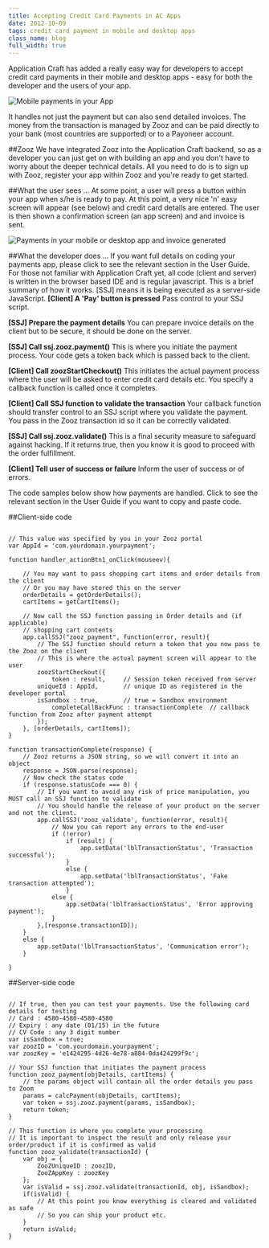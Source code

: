 ```yaml
---
title: Accepting Credit Card Payments in AC Apps
date: 2012-10-09
tags: credit card payment in mobile and desktop apps 
class_name: blog
full_width: true
---
```


Application Craft has added a really easy way for developers to accept credit card payments in their mobile and desktop apps - easy for both the developer and the users of your app.

![Mobile payments in your App](/img/blog/zooz-blog.png "Three simple steps for mobile and desktop payments in your App")

It handles not just the payment but can also send detailed invoices. The money from the transaction is managed by Zooz and can be paid directly to your bank (most countries are supported) or to a Payoneer account.

##Zooz
We have integrated Zooz into the Application Craft backend, so as a developer you can just get on with building an app and you don't have to worry about the deeper technical details. All you need to do is to sign up with Zooz, register your app within Zooz and you're ready to get started.

##What the user sees ...
At some point, a user will press a button within your app when s/he is ready to pay. At this point, a very nice 'n' easy screen will appear (see below) and credit card details are entered.  The user is then shown a confirmation screen (an app screen) and and invoice is sent.

![](/img/blog/zooz-blog-2.png "Payments in your mobile or desktop app and invoice generated")
	

##What the developer does ...
If you want full details on coding your payments app, please click to see the relevant section in the User Guide. For those not familiar with Application Craft yet, all code (client and server) is written in the browser based IDE and is regular javascript.
This is a brief summary of how it works. [SSJ] means it is being executed as a server-side JavaScript.
**[Client] A 'Pay' button is pressed**
Pass control to your SSJ script.
 
**[SSJ] Prepare the payment details**
You can prepare invoice details on the client but to be secure, it should be done on the server.
 
**[SSJ] Call ssj.zooz.payment()**
This is where you initiate the payment process. Your code gets a token back which is passed back to the client.
 
**[Client] Call zoozStartCheckout()**
This initiates the actual payment process where the user will be asked to enter credit card details etc. You specify a callback function is called once it completes.
 
**[Client] Call SSJ function to validate the transaction**
Your callback function should transfer control to an SSJ script where you validate the payment. You pass in the Zooz transaction id so it can be correctly validated.
 
**[SSJ] Call ssj.zooz.validate()**
This is a final security measure to safeguard against hacking. If it returns true, then you know it is good to proceed with the order fulfillment. 
 
**[Client] Tell user of success or failure**
Inform the user of success or of errors.

The code samples below show how payments are handled. Click to see the relevant section in the User Guide if you want to copy and paste code.
 
##Client-side code

<pre><code>
// This value was specified by you in your Zooz portal
var AppId = 'com.yourdomain.yourpayment';

function handler_actionBtn1_onClick(mouseev){

    // You may want to pass shopping cart items and order details from the client
    // Or you may have stored this on the server
    orderDetails = getOrderDetails();    
    cartItems = getCartItems();

    // Now call the SSJ function passing in Order details and (if applicable) 
    // shopping cart contents
    app.callSSJ("zooz_payment", function(error, result){
        // The SSJ function should return a token that you now pass to the Zooz on the client
        // This is where the actual payment screen will appear to the user
        zoozStartCheckout({
            token : result,		// Session token received from server
	    uniqueId : AppId,		// unique ID as registered in the developer portal
	    isSandbox : true,		// true = Sandbox environment						
            completeCallBackFunc : transactionComplete  // callback function from Zooz after payment attempt
        });
    }, [orderDetails, cartItems]);       
}

function transactionComplete(response) {
    // Zooz returns a JSON string, so we will convert it into an object
    response = JSON.parse(response);
    // Now check the status code
    if (response.statusCode === 0) {
        // If you want to avoid any risk of price manipulation, you MUST call an SSJ function to validate
        // You should handle the release of your product on the server and not the client.
        app.callSSJ('zooz_validate', function(error, result){
            // Now you can report any errors to the end-user
            if (!error)
                if (result) {
                    app.setData('lblTransactionStatus', 'Transaction successful');
                }
                else {
                    app.setData('lblTransactionStatus', 'Fake transaction attempted');
                }
            else {
                app.setData('lblTransactionStatus', 'Error approving payment');
            }
        },[response.transactionID]);
    }
    else {
        app.setData('lblTransactionStatus', 'Communication error');
    }
    
}
</code></pre>

##Server-side code
<pre><code>
// If true, then you can test your payments. Use the following card details for testing
// Card : 4580-4580-4580-4580
// Expiry : any date (01/15) in the future
// CV Code : any 3 digit number
var isSandbox = true;
var zoozID = 'com.yourdomain.yourpayment';
var zoozKey = 'e1424295-4d26-4e78-a884-0da424299f9c';

// Your SSJ function that initiates the payment process
function zooz_payment(objDetails, cartItems) {
    // the params object will contain all the order details you pass to Zoom
    params = calcPayment(objDetails, cartItems);
    var token = ssj.zooz.payment(params, isSandbox);
    return token;
}

// This function is where you complete your processing
// It is important to inspect the result and only release your order/product if it is confirmed as valid
function zooz_validate(transactionId) {
    var obj = {
        ZooZUniqueID : zoozID,
        ZooZAppKey : zoozKey
    };
    var isValid = ssj.zooz.validate(transactionId, obj, isSandbox);
    if(isValid) {
        // At this point you know everything is cleared and validated as safe
        // So you can ship your product etc.
    }
    return isValid;
}
</code></pre>
 